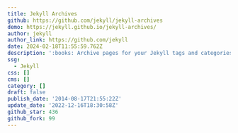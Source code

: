 ```yaml
---
title: Jekyll Archives
github: https://github.com/jekyll/jekyll-archives
demo: https://jekyll.github.io/jekyll-archives/
author: jekyll
author_link: https://github.com/jekyll
date: 2024-02-18T11:55:59.762Z
description: ':books: Archive pages for your Jekyll tags and categories.'
ssg:
  - Jekyll
css: []
cms: []
category: []
draft: false
publish_date: '2014-08-17T21:55:22Z'
update_date: '2022-12-16T18:30:58Z'
github_star: 436
github_fork: 99
---
```

